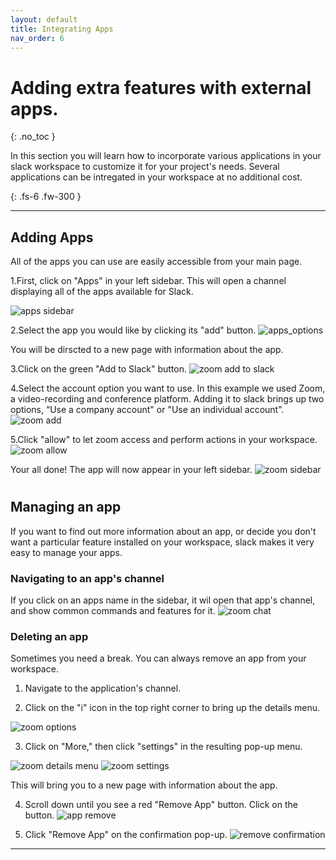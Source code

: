 ```yaml
---
layout: default
title: Integrating Apps
nav_order: 6
---
```


# Adding extra features with external apps.
{: .no_toc }

In this section you will learn how to incorporate various applications in your slack workspace to customize it for your project's needs.  Several applications can be intregated in your workspace at no additional cost.

{: .fs-6 .fw-300 }

* * *

## Adding Apps
All of the apps you can use are easily accessible from your main page.

1.First, click on "Apps" in your left sidebar.
This will open a channel displaying all of the apps available for Slack.

![apps sidebar](https://github.com/Jamesreinhardt222/comm-documentation-assignment/blob/gh-pages/assets/images/apps_sidebar.png?raw=true)

2.Select the app you would like by clicking its "add" button.
![apps_options](https://github.com/Jamesreinhardt222/comm-documentation-assignment/blob/gh-pages/assets/images/apps_options.png?raw=true)

You will be dirscted to a new page with information about the app.

3.Click on the green "Add to Slack" button.
![zoom add to slack](https://github.com/Jamesreinhardt222/comm-documentation-assignment/blob/gh-pages/assets/images/zoom.png?raw=true)

4.Select the account option you want to use.
In this example we used Zoom, a video-recording and conference platform.  Adding it to slack brings up two options, “Use a company account" or "Use an individual account".
![zoom add](https://github.com/Jamesreinhardt222/comm-documentation-assignment/blob/gh-pages/assets/images/zoom_add.png?raw=true)

5.Click "allow" to let zoom access and perform actions in your workspace.
![zoom allow](https://github.com/Jamesreinhardt222/comm-documentation-assignment/blob/gh-pages/assets/images/zom_options.png?raw=true)

Your all done!  The app will now appear in your left sidebar.
![zoom sidebar](https://github.com/Jamesreinhardt222/comm-documentation-assignment/blob/gh-pages/assets/images/zoom_sidebar.png?raw=trua)
#

## Managing an app
If you want to find out more information about an app, or decide you don't want a particular feature installed on your workspace, slack makes it very easy to manage your apps.

### Navigating to an app's channel
If you click on an apps name in the sidebar, it wil open that app's channel, and show common commands and features for it.
![zoom chat](https://github.com/Jamesreinhardt222/comm-documentation-assignment/blob/gh-pages/assets/images/zoom_chat.png?raw=true)

### Deleting an app
Sometimes you need a break. You can always remove an app from your workspace.

1. Navigate to the application's channel.

2. Click on the "i" icon in the top right corner to bring up the details menu.

![zoom options](https://github.com/Jamesreinhardt222/comm-documentation-assignment/blob/gh-pages/assets/images/zoom_options_icon.png?raw=true)

3.  Click on "More," then click "settings" in the resulting pop-up menu.

![zoom details menu](https://github.com/Jamesreinhardt222/comm-documentation-assignment/blob/gh-pages/assets/images/app_details.png?raw=true)
![zoom settings](https://github.com/Jamesreinhardt222/comm-documentation-assignment/blob/gh-pages/assets/images/app_more.png?raw=true)

This will bring you to a new page with information about the app.

4. Scroll down until you see a red "Remove App" button.  Click on the button.
![app remove](https://github.com/Jamesreinhardt222/comm-documentation-assignment/blob/gh-pages/assets/images/app_remove.png?raw=true)

5. Click "Remove App" on the confirmation pop-up.
![remove confirmation](https://github.com/Jamesreinhardt222/comm-documentation-assignment/blob/gh-pages/assets/images/app_remove_confirmation.png?raw=true)


* * *



